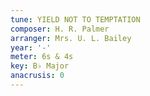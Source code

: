 ```yaml
---
tune: YIELD NOT TO TEMPTATION
composer: H. R. Palmer
arranger: Mrs. U. L. Bailey
year: '-'
meter: 6s & 4s
key: B♭ Major
anacrusis: 0
---
```

